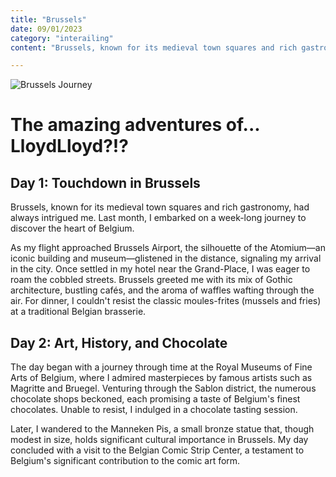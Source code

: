 ```yaml
---
title: "Brussels"
date: 09/01/2023
category: "interailing"
content: "Brussels, known for its medieval town squares and rich gastronomy..."

---
```


![Brussels Journey](/images/brussels.jpg)

# The amazing adventures of... LloydLloyd?!?

## Day 1: Touchdown in Brussels
Brussels, known for its medieval town squares and rich gastronomy, had always intrigued me. Last month, I embarked on a week-long journey to discover the heart of Belgium.

As my flight approached Brussels Airport, the silhouette of the Atomium—an iconic building and museum—glistened in the distance, signaling my arrival in the city. Once settled in my hotel near the Grand-Place, I was eager to roam the cobbled streets. Brussels greeted me with its mix of Gothic architecture, bustling cafés, and the aroma of waffles wafting through the air. For dinner, I couldn't resist the classic moules-frites (mussels and fries) at a traditional Belgian brasserie.

## Day 2: Art, History, and Chocolate

The day began with a journey through time at the Royal Museums of Fine Arts of Belgium, where I admired masterpieces by famous artists such as Magritte and Bruegel. Venturing through the Sablon district, the numerous chocolate shops beckoned, each promising a taste of Belgium's finest chocolates. Unable to resist, I indulged in a chocolate tasting session.

Later, I wandered to the Manneken Pis, a small bronze statue that, though modest in size, holds significant cultural importance in Brussels. My day concluded with a visit to the Belgian Comic Strip Center, a testament to Belgium's significant contribution to the comic art form.
